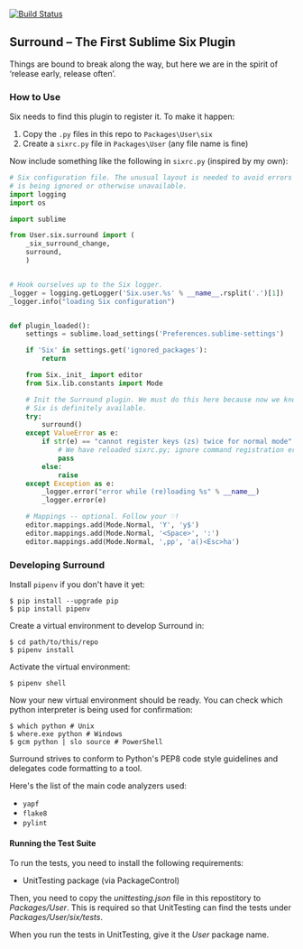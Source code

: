 [![Build Status](https://travis-ci.org/SublimeSix/plugin-surround.svg?branch=master)](https://travis-ci.org/SublimeSix/plugin-surround)

## Surround – The First Sublime Six Plugin

Things are bound to break along the way,
but here we are in the spirit of ‘release early, release often’.

### How to Use

Six needs to find this plugin to register it.
To make it happen:

1. Copy the `.py` files in this repo to `Packages\User\six`
2. Create a `sixrc.py` file in `Packages\User` (any file name is fine)

Now include something like the following in `sixrc.py`
(inspired by my own):

```python
# Six configuration file. The unusual layout is needed to avoid errors if Six
# is being ignored or otherwise unavailable.
import logging
import os

import sublime

from User.six.surround import (
    _six_surround_change,
    surround,
    )


# Hook ourselves up to the Six logger.
_logger = logging.getLogger('Six.user.%s' % __name__.rsplit('.')[1])
_logger.info("loading Six configuration")


def plugin_loaded():
    settings = sublime.load_settings('Preferences.sublime-settings')

    if 'Six' in settings.get('ignored_packages'):
        return

    from Six._init_ import editor
    from Six.lib.constants import Mode

    # Init the Surround plugin. We must do this here because now we know that
    # Six is definitely available.
    try:
        surround()
    except ValueError as e:
        if str(e) == "cannot register keys (zs) twice for normal mode":
            # We have reloaded sixrc.py; ignore command registration error.
            pass
        else:
            raise
    except Exception as e:
        _logger.error("error while (re)loading %s" % __name__)
        _logger.error(e)

    # Mappings -- optional. Follow your ♡!
    editor.mappings.add(Mode.Normal, 'Y', 'y$')
    editor.mappings.add(Mode.Normal, '<Space>', ':')
    editor.mappings.add(Mode.Normal, ',pp', 'a()<Esc>ha')

```

### Developing Surround

Install `pipenv` if you don't have it yet:

    $ pip install --upgrade pip
    $ pip install pipenv

Create a virtual environment to develop Surround in:

    $ cd path/to/this/repo
    $ pipenv install

Activate the virtual environment:

    $ pipenv shell

Now your new virtual environment should be ready.
You can check which python interpreter is being used
for confirmation:

    $ which python # Unix
    $ where.exe python # Windows
    $ gcm python | slo source # PowerShell

Surround strives to conform to Python's PEP8 code style guidelines
and delegates code formatting to a tool.

Here's the list of the main code analyzers used:

- `yapf`
- `flake8`
- `pylint`


#### Running the Test Suite

To run the tests,
you need to install the following requirements:

- UnitTesting package (via PackageControl)

Then, you need to copy the _unittesting.json_ file in this repostitory
to _Packages/User_.
This is required
so that UnitTesting
can find the tests under _Packages/User/six/tests_.

When you run the tests in UnitTesting,
give it the *User* package name.
